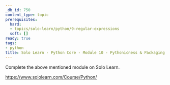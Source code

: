 ```yaml
---
_db_id: 750
content_type: topic
prerequisites:
  hard:
  - topics/solo-learn/python/9-regular-expressions
  soft: []
ready: true
tags:
- python
title: Solo Learn - Python Core - Module 10 - Pythonicness & Packaging
---
```


Complete the above mentioned module on Solo Learn.

https://www.sololearn.com/Course/Python/
